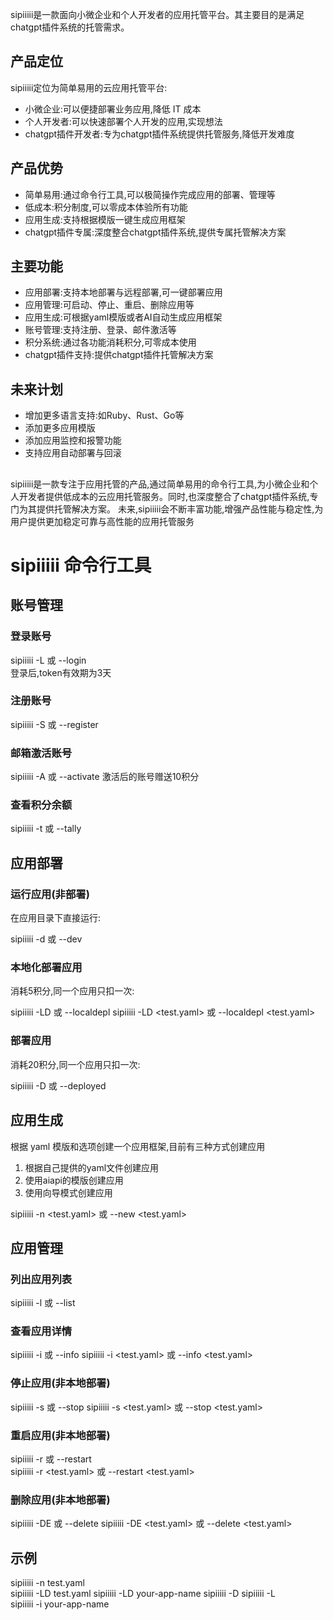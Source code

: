 sipiiiii是一款面向小微企业和个人开发者的应用托管平台。其主要目的是满足chatgpt插件系统的托管需求。
## 产品定位
sipiiiii定位为简单易用的云应用托管平台:
- 小微企业:可以便捷部署业务应用,降低 IT 成本
- 个人开发者:可以快速部署个人开发的应用,实现想法
- chatgpt插件开发者:专为chatgpt插件系统提供托管服务,降低开发难度
## 产品优势
- 简单易用:通过命令行工具,可以极简操作完成应用的部署、管理等
- 低成本:积分制度,可以零成本体验所有功能
- 应用生成:支持根据模版一键生成应用框架
- chatgpt插件专属:深度整合chatgpt插件系统,提供专属托管解决方案
## 主要功能
- 应用部署:支持本地部署与远程部署,可一键部署应用 
- 应用管理:可启动、停止、重启、删除应用等
- 应用生成:可根据yaml模版或者AI自动生成应用框架
- 账号管理:支持注册、登录、邮件激活等
- 积分系统:通过各功能消耗积分,可零成本使用
- chatgpt插件支持:提供chatgpt插件托管解决方案
## 未来计划
- 增加更多语言支持:如Ruby、Rust、Go等
- 添加更多应用模版
- 添加应用监控和报警功能
- 支持应用自动部署与回滚
## 
sipiiiii是一款专注于应用托管的产品,通过简单易用的命令行工具,为小微企业和个人开发者提供低成本的云应用托管服务。同时,也深度整合了chatgpt插件系统,专门为其提供托管解决方案。
未来,sipiiiii会不断丰富功能,增强产品性能与稳定性,为用户提供更加稳定可靠与高性能的应用托管服务

# sipiiiii 命令行工具
## 账号管理
### 登录账号

sipiiiii -L 或 --login  
登录后,token有效期为3天
### 注册账号

sipiiiii -S 或 --register
 
### 邮箱激活账号

sipiiiii -A 或 --activate
激活后的账号赠送10积分
### 查看积分余额

sipiiiii -t 或 --tally
## 应用部署
### 运行应用(非部署)
在应用目录下直接运行:
 
sipiiiii -d 或 --dev
### 本地化部署应用
消耗5积分,同一个应用只扣一次:

sipiiiii -LD <app name> 或 --localdepl <app name>
sipiiiii -LD <test.yaml> 或 --localdepl <test.yaml>
### 部署应用
消耗20积分,同一个应用只扣一次:

sipiiiii -D 或 --deployed 
## 应用生成
根据 yaml 模版和选项创建一个应用框架,目前有三种方式创建应用
1. 根据自己提供的yaml文件创建应用
2. 使用aiapi的模版创建应用
3. 使用向导模式创建应用
 
sipiiiii -n <test.yaml> 或 --new <test.yaml>
## 应用管理
### 列出应用列表

sipiiiii -l 或 --list
### 查看应用详情

sipiiiii -i <app name> 或 --info <app name> 
sipiiiii -i <test.yaml> 或 --info <test.yaml>
### 停止应用(非本地部署)

sipiiiii -s <app name> 或 --stop <app name>
sipiiiii -s <test.yaml> 或 --stop <test.yaml> 
### 重启应用(非本地部署)

sipiiiii -r <app name> 或 --restart <app name>  
sipiiiii -r <test.yaml> 或 --restart <test.yaml>
 
### 删除应用(非本地部署)
 
sipiiiii -DE <app name> 或 --delete <app name>
sipiiiii -DE <test.yaml> 或 --delete <test.yaml>
## 示例

sipiiiii -n test.yaml  
sipiiiii -LD test.yaml
sipiiiii -LD your-app-name
sipiiiii -D
sipiiiii -L  
sipiiiii -i your-app-name